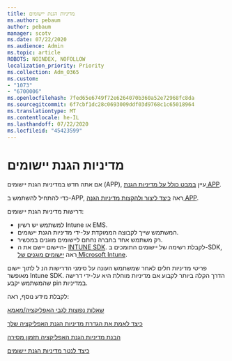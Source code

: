 ```yaml
---
title: מדיניות הגנת יישומים
ms.author: pebaum
author: pebaum
manager: scotv
ms.date: 07/22/2020
ms.audience: Admin
ms.topic: article
ROBOTS: NOINDEX, NOFOLLOW
localization_priority: Priority
ms.collection: Adm_O365
ms.custom:
- "1073"
- "6700006"
ms.openlocfilehash: 7fed65e6749f72e6264070b360a52e72968fc8da
ms.sourcegitcommit: 6f7cbf1dc28c0693009ddf03d9768c1c65018964
ms.translationtype: MT
ms.contentlocale: he-IL
ms.lasthandoff: 07/22/2020
ms.locfileid: "45423599"
---
```

# <a name="application-protection-policy"></a>מדיניות הגנת יישומים

אם אתה חדש במדיניות הגנת יישומים (APP), עיין [במבט כולל על מדיניות הגנת APP](https://docs.microsoft.com/intune/apps/app-protection-policy).

כדי להתחיל להשתמש ב-APP, ראה [כיצד ליצור ולהקצות מדיניות הגנה APP](https://docs.microsoft.com/intune/app-protection-policies).

דרישות מדיניות הגנת יישומים:

- למשתמש יש רשיון Intune או EMS.
- המשתמש שייך לקבוצה הממוקדת על-ידי מדיניות הגנת יישומים.
- רק משתמש אחד בחברה נחתם ליישומים מוגנים במכשיר.
- היישום יישם את ה- [INTUNE SDK](https://docs.microsoft.com/intune/app-sdk-get-started). לקבלת רשימה של יישומים התומכים ב-SDK, ראה [יישומים מוגנים של Microsoft Intune](https://docs.microsoft.com/intune/apps-supported-intune-apps).

פריטי מדיניות חלים לאחר שמשתמש העונה על סימני הדרישות הנ ל לתוך יישום מאופשר Intune SDK. הדרך הקלה ביותר לקבוע אם מדיניות מוחלת היא על-ידי דרישה שהמשתמש יקבע pin במדיניות. 

לקבלת מידע נוסף, ראה:

[שאלות נפוצות לגבי האפליקציה/מאמא](https://docs.microsoft.com/intune/apps/troubleshoot-mam)  

[כיצד לאמת את הגדרת מדיניות הגנת האפליקציה שלך](https://docs.microsoft.com/intune/app-protection-policies-validate)

[הבנת מדיניות הגנת האפליקציה תזמון מסירה](https://docs.microsoft.com/intune/app-protection-policy-delivery)  

[כיצד לנטר מדיניות הגנת יישומים](https://docs.microsoft.com/intune/app-protection-policies-monitor)